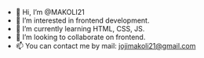 - 👋 Hi, I’m @MAKOLI21
- 👀 I’m interested in frontend development.
- 🌱 I’m currently learning HTML, CSS, JS.
- 💞️ I’m looking to collaborate on frontend.
- 📫 You can contact me by mail: jojimakoli21@gmail.com


<!---
MAKOLI21/MAKOLI21 is a ✨ special ✨ repository because its `README.md` (this file) appears on your GitHub profile.
You can click the Preview link to take a look at your changes.
--->
